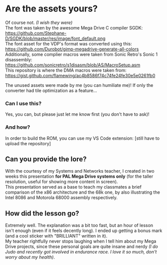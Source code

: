 # Are the assets yours?
Of course not. *(I wish they were)*  
The font was taken by the awesome Mega Drive C compiler SGDK: https://github.com/Stephane-D/SGDK/blob/master/res/image/font_default.png  
The font asset for the VDP's format was converted using this: https://github.com/Durobot/gimp-megadrive-generate-all-colors  
Additionally, some complier macros were taken from Sonic Retro's Sonic 1 disassembly: https://github.com/sonicretro/s1disasm/blob/AS/MacroSetup.asm  
This repository is where the DMA macros were taken from: https://gist.github.com/flamewing/ac4b8586f74c74fe24fe30e5e0261fb0

The unused assets were made by me (you can humiliate me)! If only the converter had tile optimization as a feature...

### Can I use this?
Yes, you can, but please just let me know first (you don't have to ask)!

### And how?
In order to build the ROM, you can use my VS Code extension: [still have to upload the repository]

## Can you provide the lore?
With the courtesy of my Systems and Networks teacher, I created in two weeks this presentation **for PAL Mega Drive systems only** (for the taller resolution, useful for showing more content in screen).  
This presentation served as a base to teach my classmates a brief comparison of the x86 architecture and the 68k one, by also illustrating the Intel 8086 and Motorola 68000 assembly respectively.

## How did the lesson go?
Extremely well. The explanation was a bit too fast, but an hour of lesson isn't enough (even if it feels decently long). I ended up getting a bonus mark (and a cool sticker with "BRILLIANT" written in it).  
My teacher rightfully never stops laughing when I tell him about my Mega Drive projects, since these personal goals are quite insane and nerdy *(I do Judo and recently got involved in endurance race. I love it so much, don't worry about my health)*.
